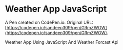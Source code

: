 # Weather App JavaScript

A Pen created on CodePen.io. Original URL: [https://codepen.io/sandeep309/pen/GRmZWOW](https://codepen.io/sandeep309/pen/GRmZWOW).

Weather App Using JavaScript And Weather Forcast Api